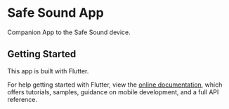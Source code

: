 # Safe Sound App

Companion App to the Safe Sound device.

## Getting Started

This app is built with Flutter.

For help getting started with Flutter, view the
[online documentation](https://flutter.dev/docs), which offers tutorials,
samples, guidance on mobile development, and a full API reference.

